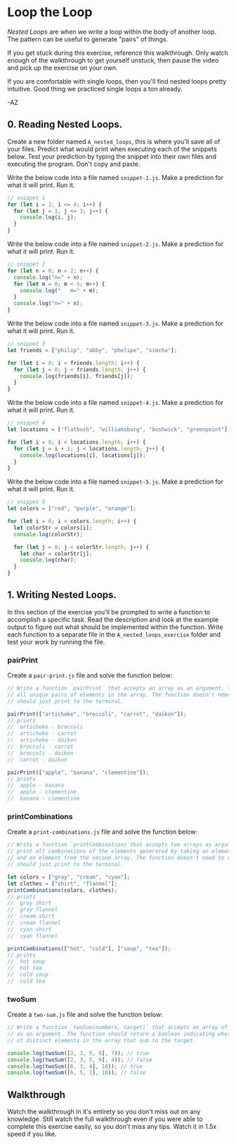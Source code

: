# Loop the Loop

_Nested Loops_ are when we write a loop within the body of another loop. The pattern can be useful
to generate "pairs" of things.

If you get stuck during this exercise, reference this walkthrough. Only watch enough of the
walkthrough to get yourself unstuck, then pause the video and pick up the exercise on your own.

If you are comfortable with single loops, then you'll find nested loops pretty intuitive. Good thing
we practiced single loops a ton already.

-AZ

## 0. Reading Nested Loops.

Create a new folder named `A_nested_loops`, this is where you'll save all of your files. Predict
what would print when executing each of the snippets below. Test your prediction by typing the
snippet into their own files and executing the program. Don't copy and paste.

Write the below code into a file named `snippet-1.js`. Make a prediction for what it will print. Run
it.

```js
// snippet 1
for (let i = 1; i <= 4; i++) {
  for (let j = 1; j <= 3; j++) {
    console.log(i, j);
  }
}
```

Write the below code into a file named `snippet-2.js`. Make a prediction for what it will print. Run
it.

```js
// snippet 2
for (let n = 0; n < 2; n++) {
  console.log("n=" + n);
  for (let m = 0; m < 5; m++) {
    console.log("   m=" + m);
  }
  console.log("n=" + n);
}
```

Write the below code into a file named `snippet-3.js`. Make a prediction for what it will print. Run
it.

```js
// snippet 3
let friends = ["philip", "abby", "phelipe", "simcha"];

for (let i = 0; i < friends.length; i++) {
  for (let j = 0; j < friends.length; j++) {
    console.log(friends[i], friends[j]);
  }
}
```

Write the below code into a file named `snippet-4.js`. Make a prediction for what it will print. Run
it.

```js
// snippet 4
let locations = ["flatbush", "williamsburg", "bushwick", "greenpoint"];

for (let i = 0; i < locations.length; i++) {
  for (let j = i + 1; j < locations.length; j++) {
    console.log(locations[i], locations[j]);
  }
}
```

Write the below code into a file named `snippet-5.js`. Make a prediction for what it will print. Run
it.

```js
// snippet 5
let colors = ["red", "purple", "orange"];

for (let i = 0; i < colors.length; i++) {
  let colorStr = colors[i];
  console.log(colorStr);

  for (let j = 0; j < colorStr.length; j++) {
    let char = colorStr[j];
    console.log(char);
  }
}
```

## 1. Writing Nested Loops.

In this section of the exercise you'll be prompted to write a function to accomplish a specific
task. Read the description and look at the example output to figure out what should be implemented
within the function. Write each function to a separate file in the `A_nested_loops_exercise` folder
and test your work by running the file.

### pairPrint

Create a `pair-print.js` file and solve the function below:

```js
// Write a function `pairPrint` that accepts an array as an argument. The function should print
// all unique pairs of elements in the array. The function doesn't need to return any value. It
// should just print to the terminal.

pairPrint(["artichoke", "broccoli", "carrot", "daikon"]);
// prints
//  artichoke - broccoli
//  artichoke - carrot
//  artichoke - daikon
//  broccoli - carrot
//  broccoli - daikon
//  carrot - daikon

pairPrint(["apple", "banana", "clementine"]);
// prints
//  apple - banana
//  apple - clementine
//  banana - clementine
```

### printCombinations

Create a `print-combinations.js` file and solve the function below:

```js
// Write a function `printCombinations`that accepts two arrays as arguments. The function should
// print all combinations of the elements generated by taking an element from the first array and
// and an element from the second array. The function doesn't need to return any value. It
// should just print to the terminal.

let colors = ["gray", "cream", "cyan"];
let clothes = ["shirt", "flannel"];
printCombinations(colors, clothes);
// prints
//  gray shirt
//  gray flannel
//  cream shirt
//  cream flannel
//  cyan shirt
//  cyan flannel

printCombinations(["hot", "cold"], ["soup", "tea"]);
// prints
//  hot soup
//  hot tea
//  cold soup
//  cold tea
```

### twoSum

Create a `two-sum.js` file and solve the function below:

```js
// Write a function `twoSum(numbers, target)` that accepts an array of numbers and a target number
// as an argument. The function should return a boolean indicating whether or not there exists a pair
// of distinct elements in the array that sum to the target.

console.log(twoSum([2, 3, 5, 9], 7)); // true
console.log(twoSum([2, 3, 5, 9], 4)); // false
console.log(twoSum([6, 3, 4], 10)); // true
console.log(twoSum([6, 5, 1], 10)); // false
```

## Walkthrough

Watch the walkthrough in it's entirety so you don't miss out on any knowledge. Still watch the full
walkthrough even if you were able to complete this exercise easily, so you don't miss any tips.
Watch it in 1.5x speed if you like.
